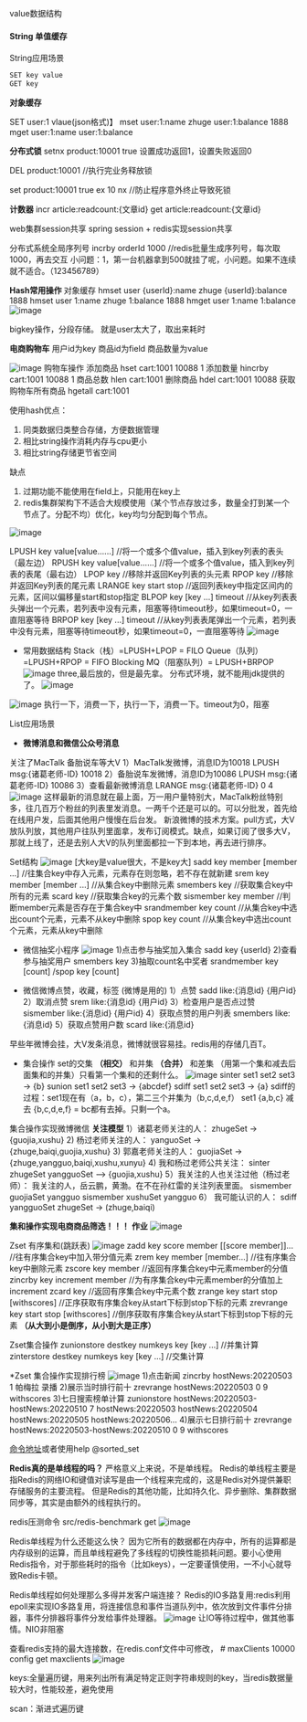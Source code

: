 value数据结构

#### String 单值缓存
String应用场景
```java
SET key value
GET key
```

**对象缓存** 

SET user:1 vlaue(json格式)】
mset user:1:name zhuge user:1:balance 1888  
mget user:1:name user:1:balance

**分布式锁**
setnx product:10001 true
设置成功返回1，设置失败返回0

DEL product:10001 //执行完业务释放锁

set product:10001 true ex 10 nx //防止程序意外终止导致死锁

**计数器**
incr article:readcount:{文章id}
get article:readcount:{文章id}

web集群session共享
spring session + redis实现session共享

分布式系统全局序列号
incrby orderId 1000  //redis批量生成序列号，每次取1000，再去交互
小问题：1，第一台机器拿到500就挂了呢，小问题。如果不连续就不适合。（123456789）

**Hash常用操作**
对象缓存
hmset user {userId}:name zhuge {userId}:balance 1888
hmset user 1:name zhuge 1:balance 1888
hmget user 1:name 1:balance
![image](../images/Snipaste_2022-05-01_17-19-27.png)

bigkey操作，分段存储。
就是user太大了，取出来耗时

**电商购物车**
用户id为key
商品id为field
商品数量为value

![image](../images/Snipaste_2022-05-01_17-46-02.png)
购物车操作
添加商品 hset cart:1001 10088 1
添加数量 hincrby cart:1001 10088 1
商品总数 hlen cart:1001
删除商品 hdel cart:1001 10088
获取购物车所有商品 hgetall cart:1001

使用hash优点：
1. 同类数据归类整合存储，方便数据管理
1. 相比string操作消耗内存与cpu更小
1. 相比string存储更节省空间

缺点
1. 过期功能不能使用在field上，只能用在key上
1. redis集群架构下不适合大规模使用（某个节点存放过多，数量全打到某一个节点了。分配不均）优化，key均匀分配到每个节点。

![image](../images/Snipaste_2022-05-01_19-47-00.png)

LPUSH key value[value......] //将一个或多个值value，插入到key列表的表头（最左边）
RPUSH key value[value......] //将一个或多个值value，插入到key列表的表尾（最右边）
LPOP key  //移除并返回Key列表的头元素
RPOP key  //移除并返回Key列表的尾元素
LRANGE key start stop   //返回列表key中指定区间内的元素，区间以偏移量start和stop指定
BLPOP key [key ...] timeout   //从key列表表头弹出一个元素，若列表中没有元素，阻塞等待timeout秒，如果timeout=0，一直阻塞等待
BRPOP key [key ...] timeout   //从key列表表尾弹出一个元素，若列表中没有元素，阻塞等待timeout秒，如果timeout=0，一直阻塞等待
![image](../images/Snipaste_2022-05-01_19-52-42.png)

* 常用数据结构
Stack（栈）=LPUSH+LPOP = FILO
Queue（队列）=LPUSH+RPOP = FIFO
Blocking MQ（阻塞队列）= LPUSH+BRPOP
![image](../images/Snipaste_2022-05-01_23-53-46.png)
three,最后放的，但是最先拿。 分布式环境，就不能用jdk提供的了。
![image](../images/Snipaste_2022-05-01_23-56-49.png)

![image](../images/Snipaste_2022-05-02_00-01-38.png)
执行一下，消费一下，执行一下，消费一下。timeout为0，阻塞

List应用场景
* **微博消息和微信公众号消息**

关注了MacTalk 备胎说车等大V
1）MacTalk发微博，消息ID为10018
LPUSH msg:{诸葛老师-ID} 10018
2）备胎说车发微博，消息ID为10086
LPUSH msg:{诸葛老师-ID} 10086
3）查看最新微博消息
LRANGE msg:{诸葛老师-ID} 0 4
![image](../images/Snipaste_2022-05-02_00-08-27.png)
这样最新的消息就在最上面，万一用户量特别大，MacTalk粉丝特别多，往几百万个粉丝的列表里发消息。一两千个还是可以的。可以分批发，首先给在线用户发，后面其他用户慢慢在后台发。
新浪微博的技术方案。pull方式，大V放队列放，其他用户往队列里面拿，发布订阅模式。缺点，如果订阅了很多大V，那就上线了，还是去别人大V的队列里面都拉一下到本地，再去进行排序。

Set结构
![image](../images/Snipaste_2022-05-02_17-29-37.png)
[大key是value很大，不是key大]
sadd key member [member ...] //往集合key中存入元素，元素存在则忽略，若不存在就新建
srem key member [member ...] //从集合key中删除元素
smembers key   //获取集合key中所有的元素
scard key      //获取集合key的元素个数
sismember key member   //判断member元素是否存在于集合key中
srandmember key count  //从集合key中选出count个元素，元素不从key中删除
spop key count         //从集合key中选出count个元素，元素从key中删除

* 微信抽奖小程序
![image](../images/Snipaste_2022-05-02_17-32-10.png)
1)点击参与抽奖加入集合
sadd key {userId}
2)查看参与抽奖用户
smembers key
3)抽取count名中奖者
srandmember key [count] /spop key [count]  

                              
* 微信微博点赞，收藏，标签 (微博是用的) 
1）点赞
sadd like:{消息id} {用户id}
2）取消点赞
srem like:{消息id} {用户id}
3）检查用户是否点过赞
sismember like:{消息id} {用户id}
4）获取点赞的用户列表
smembers like:{消息id}
5）获取点赞用户数
scard like:{消息id}

早些年微博会挂，大V发条消息，微博就很容易挂。redis用的存储几百T。

* 集合操作
set的交集 **（相交）** 和并集 **（合并）** 和差集 （用第一个集和减去后面集和的并集）只看第一个集和的还剩什么。
![image](../images/Snipaste_2022-05-03_01-26-17.png)
sinter set1 set2 set3 -> {b}
sunion set1 set2 set3 -> {abcdef}
sdiff set1 set2 set3 -> {a}
sdiff的过程：set1现在有（a，b，c），第二三个并集为（b,c,d,e,f）
set1 {a,b,c} 减去 {b,c,d,e,f} = bc都有去掉。只剩一个a。

集合操作实现微博微信 **关注模型**
1）诸葛老师关注的人：
zhugeSet -> {guojia,xushu}
2) 杨过老师关注的人：
yanguoSet -> {zhuge,baiqi,guojia,xushu}
3) 郭嘉老师关注的人：
guojiaSet -> {zhuge,yangguo,baiqi,xushu,xunyu}
4) 我和杨过老师公共关注：
sinter zhugeSet yangguoSet --> {guojia,xushu}
5）我关注的人也关注过他（杨过老师）：
我关注的人，岳云鹏，黄渤。在不在孙红雷的关注列表里面。
sismember guojiaSet yangguo
sismember xushuSet yangguo
6） 我可能认识的人：
sdiff yangguoSet zhugeSet -> (zhuge,baiqi)

**集和操作实现电商商品筛选！！！** **作业**
![image](../images/Snipaste_2022-05-03_02-03-22.png)

Zset 有序集和(跳跃表)
![image](../images/Snipaste_2022-05-03_02-06-20.png)
zadd key score member [[score member]]... //往有序集合key中加入带分值元素
zrem key member [member...] //往有序集合key中删除元素 
zscore key member  //返回有序集合key中元素member的分值
zincrby key increment member //为有序集合key中元素member的分值加上increment
zcard key //返回有序集合key中元素个数
zrange key start stop [withscores] //正序获取有序集合key从start下标到stop下标的元素
zrevrange key start stop [withscores]  //倒序获取有序集合key从start下标到stop下标的元素 **（从大到小是倒序，从小到大是正序）**

Zset集合操作
zunionstore destkey numkeys key [key ...] //并集计算
zinterstore destkey numkeys key [key ...] //交集计算

*Zset 集合操作实现排行榜
![image](../images/Snipaste_2022-05-03_02-21-31.png)
1)点击新闻
zincrby hostNews:20220503 1 帕梅拉 录播
2)展示当时排行前十
zrevrange hostNews:20220503 0 9 withscores
3)七日搜索榜单计算
zunionstore hostNews:20220503-hostNews:20220510 7
hostNews:20220503 hostNews:20220504 hostNews:20220505 hostNews:20220506...
4)展示七日排行前十
zrevrange hostNews:20220503-hostNews:20220510 0 9 withscores

<a href="https://redis.io/commands">命令地址</a>或者使用help @sorted_set


**Redis真的是单线程的吗？**
严格意义上来说，不是单线程。
Redis的单线程主要是指Redis的网络IO和键值对读写是由一个线程来完成的，这是Redis对外提供兼职存储服务的主要流程。
但是Redis的其他功能，比如持久化、异步删除、集群数据同步等，其实是由额外的线程执行的。

redis压测命令 src/redis-benchmark get
![image](../images/Snipaste_2022-05-03_02-42-35.png)

Redis单线程为什么还能这么快？
因为它所有的数据都在内存中，所有的运算都是内存级别的运算，而且单线程避免了多线程的切换性能损耗问题。要小心使用Redis指令，对于那些耗时的指令（比如keys），一定要谨慎使用，一不小心就导致Redis卡顿。

Redis单线程如何处理那么多得并发客户端连接？
Redis的IO多路复用:redis利用epoll来实现IO多路复用，将连接信息和事件当道队列中，依次放到文件事件分排器，事件分排器将事件分发给事件处理器。
![image](../images/Snipaste_2022-05-03_03-04-07.png)
让IO等待过程中，做其他事情。NIO非阻塞

查看redis支持的最大连接数，在redis.conf文件中可修改， # maxClients 10000
config get maxclients
![image](../images/Snipaste_2022-05-03_03-08-15.png)

keys:全量遍历键，用来列出所有满足特定正则字符串规则的key，当redis数据量较大时，性能较差，避免使用

scan：渐进式遍历键
